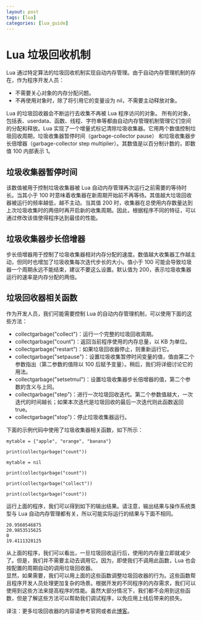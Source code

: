 ```yaml
---
layout: post
tags: [lua]
categories: [lua_guide]
---
```

# Lua 垃圾回收机制  

Lua 通过特定算法的垃圾回收机制实现自动内存管理。由于自动内存管理机制的存在，作为程序开发人员：  
<ul>
	<li>不需要关心对象的内存分配问题。</li>
	<li>不再使用对象时，除了将引用它的变量设为 nil，不需要主动释放对象。</li>
</ul>  
Lua 的垃圾回收器会不断运行去收集不再被 Lua 程序访问的对象。  
所有的对象，包括表、userdata、函数、线程、字符串等都由自动内存管理机制管理它们空间的分配和释放。Lua 实现了一个增量式标记清除垃圾收集器。它用两个数值控制垃圾回收周期，垃圾收集器暂停时间（garbage-collector pause） 和垃圾收集器步长倍增器（garbage-collector step multiplier）。其数值是以百分制计数的，即数值 100 内部表示 1。  

## 垃圾收集器暂停时间 

该数值被用于控制垃圾收集器被 Lua 自动内存管理再次运行之前需要的等待时长。当其小于 100 时意味着收集器在新周期开始前不再等待。其值越大垃圾回收器被运行的频率越低，越不主动。当其值 200 时，收集器在总使用内存数量达到上次垃圾收集时的两倍时再开启新的收集周期。因此，根据程序不同的特征，可以通过修改该值使得程序达到最佳的性能。  

## 垃圾收集器步长倍增器  

步长倍增器用于控制了垃圾收集器相对内存分配的速度。数值越大收集器工作越主动，但同时也增加了垃圾收集每次迭代步长的大小。值小于 100 可能会导致垃圾器一个周期永远不能结束，建议不要这么设置。默认值为 200，表示垃圾收集器运行的速率是内存分配的两倍。

## 垃圾回收器相关函数  

作为开发人员，我们可能需要控制 Lua 的自动内存管理机制，可以使用下面的这些方法：  
<ul>
	<li>collectgarbage("collect")：运行一个完整的垃圾回收周期。</li>
	<li>collectgarbage("count")：返回当前程序使用的内存总量，以 KB 为单位。</li>
	<li>collectgarbage("restart")：如果垃圾回收器停止，则重新运行它。</li>
	<li>collectgarbage("setpause")：设置垃圾收集暂停时间变量的值，值由第二个参数指出（第二参数的值除以 100 后赋予变量）。稍后，我们将详细讨论它的用法。</li>
	<li>collectgarbage("setsetmul")：设置垃圾收集器步长倍增器的值，第二个参数的含义与上同。</li>
	<li>collectgarbage("step")：进行一次垃圾回收迭代。第二个参数值越大，一次迭代的时间越长；如果本次迭代是垃圾回收的最后一次迭代则此函数返回 true。</li>
	<li>collectgarbage("stop")：停止垃圾收集器运行。</li>
</ul>

下面的示例代码中使用了垃圾收集器相关函数，如下所示：  

```
mytable = {"apple", "orange", "banana"}

print(collectgarbage("count"))

mytable = nil

print(collectgarbage("count"))

print(collectgarbage("collect"))

print(collectgarbage("count"))
```  

运行上面的程序，我们可以得到如下的输出结果。请注意，输出结果与操作系统类型与 Lua 自动内存管理都有关，所以可能实际运行的结果与下面不相同。  

```
20.9560546875
20.9853515625
0
19.4111328125
```  

从上面的程序，我们可以看出，一旦垃圾回收运行后，使用的内存量立即就减少了。但是，我们并不需要主动去调用它。因为，即使我们不调用此函数，Lua 也会按配置的周期自动的调用垃圾回收器。  
显然，如果需要，我们可以用上面的这些函数调整垃圾回收器的行为。这些函数帮且程序开发人员处理更加复杂的场景。根据开发的不同程序的内存需求，我们可以使用到这些方法来提高程序的性能。虽然大部分情况下，我们都不会用到这些函数，但是了解这些方法可以帮助我们调试程序，以免应用上线后带来的损失。 

译注：更多垃圾回收器的内容请参考官网或者此<a href= "http://www.xuebuyuan.com/1636688.html">博客</a>。
